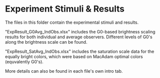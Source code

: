# Experiment Stimuli & Results

The files in this folder contain the experimental stimuli and results.

"ExpResult_G0Avg_IndObs.xlsx" includes the G0-based brightness scaling results for both individual and average observers. Different levels of G0's along the brightness scale can be found.

"ExpResult_SatAvg_IndObs.xlsx" includes the saturation scale data for the equally bright colors, which were based on MacAdam optimal colors (equvalently G0's).

More details can also be found in each file's own intro tab.




